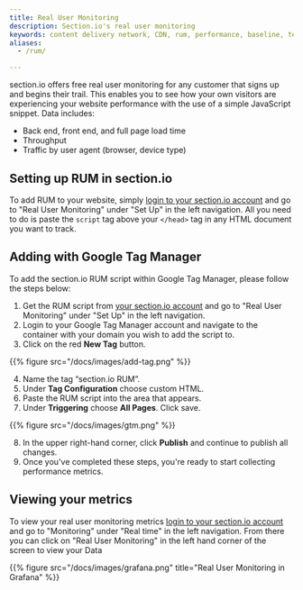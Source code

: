 ```yaml
---
title: Real User Monitoring
description: Section.io's real user monitoring
keywords: content delivery network, CDN, rum, performance, baseline, testing
aliases:
  - /rum/

---
```

section.io offers free real user monitoring for any customer that signs up and begins their trail. This enables you to see how your own visitors are experiencing your website performance with the use of a simple JavaScript snippet. Data includes:

* Back end, front end, and full page load time
* Throughput
* Traffic by user agent (browser, device type)

## Setting up RUM in section.io

To add RUM to your website, simply [login to your section.io account](https://aperture.section.io/) and go to "Real User Monitoring" under "Set Up" in the left navigation. All you need to do is paste the `script` tag above your `</head>` tag in any HTML document you want to track.

## Adding with Google Tag Manager

To add the section.io RUM script within Google Tag Manager, please follow the steps below:

1. Get the RUM script from [your section.io account](https://aperture.section.io/) and go to "Real User Monitoring" under "Set Up" in the left navigation.
2. Login to your Google Tag Manager account and navigate to the container with your domain you wish to add the script to.
3. Click on the red **New Tag** button.

{{% figure src="/docs/images/add-tag.png" %}}

4. Name the tag “section.io RUM”.
5. Under **Tag Configuration** choose custom HTML.
6. Paste the RUM script into the area that appears.
7. Under **Triggering** choose **All Pages**. Click save.

{{% figure src="/docs/images/gtm.png" %}}

8. In the upper right-hand corner, click **Publish** and continue to publish all changes.
9. Once you've completed these steps, you're ready to start collecting performance metrics.

## Viewing your metrics

To view your real user monitoring metrics [login to your section.io account](https://aperture.section.io/) and go to "Monitoring" under "Real time" in the left navigation. From there you can click on "Real User Monitoring" in the left hand corner of the screen to view your Data

{{% figure src="/docs/images/grafana.png" title="Real User Monitoring in Grafana" %}}
